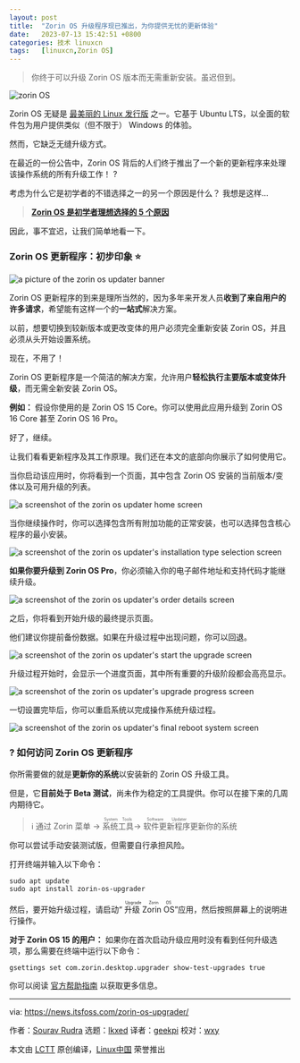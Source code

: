```yaml
---
layout: post
title:	"Zorin OS 升级程序现已推出，为你提供无忧的更新体验"
date:	2023-07-13 15:42:51 +0800 
categories:	技术 linuxcn 
tags:	[linuxcn,Zorin OS]
---
```




> 
> 你终于可以升级 Zorin OS 版本而无需重新安装。虽迟但到。
> 
> 
> 


![zorin OS](/Asserts/Images//attachment/album/202307/13/154251pj3bb3itstby9si3.jpg)


Zorin OS 无疑是 [最美丽的 Linux 发行版](https://itsfoss.com:443/beautiful-linux-distributions/) 之一。它基于 Ubuntu LTS，以全面的软件包为用户提供类似（但不限于） Windows 的体验。


然而，它缺乏无缝升级方式。


在最近的一份公告中，Zorin OS 背后的人们终于推出了一个新的更新程序来处理该操作系统的所有升级工作！ ?


考虑为什么它是初学者的不错选择之一的另一个原因是什么？ 我想是这样...



> 
> **[Zorin OS 是初学者理想选择的 5 个原因](https://news.itsfoss.com/why-zorin-os-beginners/)**
> 
> 
> 


因此，事不宜迟，让我们简单地看一下。


### Zorin OS 更新程序：初步印象 ⭐


![a picture of the zorin os updater banner](/Asserts/Images//attachment/album/202307/13/154251h1xzfggx101h1112.png)


Zorin OS 更新程序的到来是理所当然的，因为多年来开发人员**收到了来自用户的许多请求**，希望能有这样一个的**一站式**解决方案。


以前，想要切换到较新版本或更改变体的用户必须完全重新安装 Zorin OS，并且必须从头开始设置系统。


现在，不用了！


Zorin OS 更新程序是一个简洁的解决方案，允许用户**轻松执行主要版本或变体升级**，而无需全新安装 Zorin OS。


**例如：** 假设你使用的是 Zorin OS 15 Core。你可以使用此应用升级到 Zorin OS 16 Core 甚至 Zorin OS 16 Pro。


好了，继续。


让我们看看更新程序及其工作原理。我们还在本文的底部向你展示了如何使用它。


当你启动该应用时，你将看到一个页面，其中包含 Zorin OS 安装的当前版本/变体以及可用升级的列表。


![a screenshot of the zorin os updater home screen](/Asserts/Images//attachment/album/202307/13/154252udypww7iuspp2pup.jpg)


当你继续操作时，你可以选择包含所有附加功能的正常安装，也可以选择包含核心程序的最小安装。


![a screenshot of the zorin os updater's installation type selection screen](/Asserts/Images//attachment/album/202307/13/154252tf6o8nmcooo2rzq2.jpg)


**如果你要升级到 Zorin OS Pro**，你必须输入你的电子邮件地址和支持代码才能继续升级。


![a screenshot of the zorin os updater's order details screen](/Asserts/Images//attachment/album/202307/13/154252bt8k9kss9gnskhdg.jpg)


之后，你将看到开始升级的最终提示页面。


他们建议你提前备份数据。如果在升级过程中出现问题，你可以回退。


![a screenshot of the zorin os updater's start the upgrade screen](/Asserts/Images//attachment/album/202307/13/154252p9dvvc2f4ccz2d2z.jpg)


升级过程开始时，会显示一个进度页面，其中所有重要的升级阶段都会高亮显示。


![a screenshot of the zorin os updater's upgrade progress screen](/Asserts/Images//attachment/album/202307/13/154252i5amz857znova57l.jpg)


一切设置完毕后，你可以重启系统以完成操作系统升级过程。


![a screenshot of the zorin os updater's final reboot system screen](/Asserts/Images//attachment/album/202307/13/154252vprpwiu1wo8qq217.jpg)


### ? 如何访问 Zorin OS 更新程序


你所需要做的就是**更新你的系统**以安装新的 Zorin OS 升级工具。


但是，它**目前处于 Beta 测试**，尚未作为稳定的工具提供。你可以在接下来的几周内期待它。



> 
> ℹ️ 通过 Zorin 菜单 → <ruby> 系统工具 <rt>  System Tools </rt></ruby> → <ruby> 软件更新程序 <rt>  Software Updater </rt></ruby> 更新你的系统
> 
> 
> 


你可以尝试手动安装测试版，但需要自行承担风险。


打开终端并输入以下命令：



```
sudo apt update
sudo apt install zorin-os-upgrader

```

然后，要开始升级过程，请启动“<ruby> 升级 Zorin OS <rt>  Upgrade Zorin OS </rt></ruby>”应用，然后按照屏幕上的说明进行操作。


**对于 Zorin OS 15 的用户：** 如果你在首次启动升级应用时没有看到任何升级选项，那么需要在终端中运行以下命令：



```
gsettings set com.zorin.desktop.upgrader show-test-upgrades true

```

你可以阅读 [官方帮助指南](https://help.zorin.com:443/docs/getting-started/upgrade-zorin-os/#upgrading-from-zorin-os-15-or-newer) 以获取更多信息。




---


via: <https://news.itsfoss.com/zorin-os-upgrader/>


作者：[Sourav Rudra](https://news.itsfoss.com/author/sourav/) 选题：[lkxed](https://github.com/lkxed/) 译者：[geekpi](https://github.com/geekpi) 校对：[wxy](https://github.com/wxy)


本文由 [LCTT](https://github.com/LCTT/TranslateProject) 原创编译，[Linux中国](https://linux.cn/) 荣誉推出
